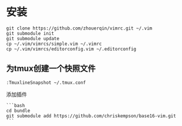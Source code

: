 安装
====================================

    git clone https://github.com/zhouerqin/vimrc.git ~/.vim
    git submodule init 
    git submodule update
    cp ~/.vim/vimrcs/simple.vim ~/.vimrc 
    cp ~/.vim/vimrcs/editorconfig.vim ~/.editorconfig

为tmux创建一个快照文件
------------------------------------

    :TmuxlineSnapshot ~/.tmux.conf

添加插件

    ```bash
    cd bundle
    git submodule add https://github.com/chriskempson/base16-vim.git
    ```
